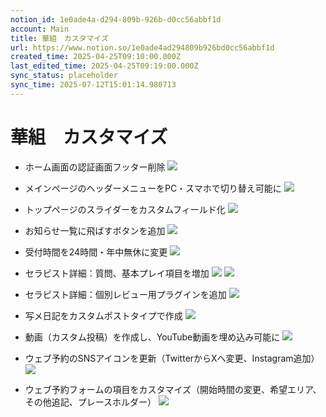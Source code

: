 ```yaml
---
notion_id: 1e0ade4a-d294-809b-926b-d0cc56abbf1d
account: Main
title: 華組　カスタマイズ
url: https://www.notion.so/1e0ade4ad294809b926bd0cc56abbf1d
created_time: 2025-04-25T09:10:00.000Z
last_edited_time: 2025-04-25T09:19:00.000Z
sync_status: placeholder
sync_time: 2025-07-12T15:01:14.980713
---
```

# 華組　カスタマイズ

- ホーム画面の認証画面フッター削除
  ![](https://prod-files-secure.s3.us-west-2.amazonaws.com/736adce6-a3a4-4a64-9f74-d9aa055c96d2/6c07059b-1858-46c7-bbcc-0e2140a09775/%E3%82%B9%E3%82%AF%E3%83%AA%E3%83%BC%E3%83%B3%E3%82%B7%E3%83%A7%E3%83%83%E3%83%88_2025-04-25_18.11.44.png?X-Amz-Algorithm=AWS4-HMAC-SHA256&X-Amz-Content-Sha256=UNSIGNED-PAYLOAD&X-Amz-Credential=ASIAZI2LB466YO3FDYH2%2F20250719%2Fus-west-2%2Fs3%2Faws4_request&X-Amz-Date=20250719T061900Z&X-Amz-Expires=3600&X-Amz-Security-Token=IQoJb3JpZ2luX2VjEIT%2F%2F%2F%2F%2F%2F%2F%2F%2F%2FwEaCXVzLXdlc3QtMiJIMEYCIQCI1BGx5W9671gbbFxjk%2BKV%2BqNC51MfLvM%2FD43j8xzxiQIhAMM3PgWG7DNPU6%2FUXab0nO5Yrew9FF1kGDOLvsoO5Mx%2FKogECJ3%2F%2F%2F%2F%2F%2F%2F%2F%2F%2FwEQABoMNjM3NDIzMTgzODA1IgwdFDqqKD43abwtnwUq3APAZfO9Z0sUWvvHiBAWBhA2bEFV3Rku17d08KZbEV97xamO3lHmxBep%2Fg3hRyaF%2B2tJmMga%2BwHdEonD%2FDFEfd7EjZq8CpLqUpI0tgzV24Dib5y%2BwUOfeQjg7Ugb9iGZzCo44Fca4A%2BR%2FZWTQgIqyDmDJ7JF2XbLOCKI7BlpCToDvkw%2FhnERr2ejA2JMCVSs0%2BmR03Jc%2B2JjnQctXEMZ4T%2FKsZC7dE2fM%2BtDXbEDZHeIwBMRgb1x22jTNAVjpb3UKaIaP0Yo1x0vLPROuJAcVZ0Bm64ZGvOoH6DkkjApAcjjNA%2BH8tuMZdm47bcZaoMc9hZW8wGx%2FHthjo3RTt5cz3OeGd9h5BKavIfCJ5599s%2BLR%2FCr4LaJVMA1b9gRgKxru14dhPyE1SW4aQzPSumxxmZDXsZmll5nTdf5wpjj%2F5j0lnKrZjqceRE0wPJh0%2F7GHG2lh%2FwjxoMERhDuEvQqFdE1DdGI2XR4D0lyIi6kbAJ6074BH2r59HqvhHMmrCtBQdua0crcFVI9foV9xL6N1eMutgdmXIaT7kD95kuCAnqzoTp9yVBB9sWiL5XEXzpqaEbtRhv8QbWaLHciJo35LfaMTCzYag8nHc1g9q3Hw2YqwJXzJ2vOG%2BO8k9BBmzCQq%2BzDBjqkAfSFtXAZSWflA%2BCG9q5Ufw84meZ8%2B99uaSfKgdB2qhg%2Brwc9%2BMDkZXbPGLSgkXKV%2BpjxzH8Io4CNeQgDowzILDZkll6l%2FdkrAEU4wpV8%2Bka0uRGh4j759iLmWuczooQh5h3oc6ZvCxchnRV6zJ%2F1FQP%2Bt6do4fqgBu0%2FodSloU0M0PxPYKstLmbAY11FA9ctMsuC2FbFbOP2vb5I9k6bwqVTKCC7&X-Amz-Signature=b1a394710f01d72f2121c658c491bb5a44b0bf0a86ccd82b898a9e426e0184e9&X-Amz-SignedHeaders=host&x-amz-checksum-mode=ENABLED&x-id=GetObject)
  
- メインページのヘッダーメニューをPC・スマホで切り替え可能に
  ![](https://prod-files-secure.s3.us-west-2.amazonaws.com/736adce6-a3a4-4a64-9f74-d9aa055c96d2/6011625f-7344-42fa-8632-41b0760e13ba/%E3%82%B9%E3%82%AF%E3%83%AA%E3%83%BC%E3%83%B3%E3%82%B7%E3%83%A7%E3%83%83%E3%83%88_2025-04-25_18.12.25.png?X-Amz-Algorithm=AWS4-HMAC-SHA256&X-Amz-Content-Sha256=UNSIGNED-PAYLOAD&X-Amz-Credential=ASIAZI2LB466T3VJ3COE%2F20250719%2Fus-west-2%2Fs3%2Faws4_request&X-Amz-Date=20250719T061901Z&X-Amz-Expires=3600&X-Amz-Security-Token=IQoJb3JpZ2luX2VjEIT%2F%2F%2F%2F%2F%2F%2F%2F%2F%2FwEaCXVzLXdlc3QtMiJGMEQCIGW8HRD%2FrOOZ2TVT5oOWfhV8WZ5%2FajvLxMaiWKWZT9vkAiA5abEPTKOu%2BD12Ssrol2a80bbM0kOzCToNnnNUg7b9giqIBAid%2F%2F%2F%2F%2F%2F%2F%2F%2F%2F8BEAAaDDYzNzQyMzE4MzgwNSIMfBANkAoH2ULIaee7KtwDMDQ3KmHg2fbdAcjRxJoOA7u7ADPpHRntkYhs6Ua2SnXPZWZcn6VIF1%2BZSjCbW4RwWQ%2BvBmFuNnl1A%2FheHQsEzrYBiiVzWuCD18N%2F8O%2BJSRA1XyeQUZWg7fbNfx7izqtFid47kMLTyQdjK4B%2BSP1oz%2BXbDkcRQxx84nNN8Eb%2FIfkBJA6%2FwxPonwGwC97rXWUbnAj4TSx9nYvgLmVaizdLhDRFjr%2FmdcwfLlwQgA%2BFisDctYPUUHYta8ZMqmj0P0%2FotRUVv%2BFKWsvNRv3j6B%2FYcNXHyklHuOWoQIv7maljxz0UMDWGvxuf9PiertDE03cWcGtkH6sAyaAk1BwXnBtgFvhpYLhugSchiGbmD9H%2FcZNjUNedpukPja%2B696AhZxOAvfWMlKvyh9jVXFdSKnl3iINBXb82IMhDG46uUMRPgjly2gnRvEg7E9nd%2FSTLrjL6L0XiU%2BrXc3MslWRO4gHuvZbeEvlgwzvInkdGVSFc2H090w5e4pb6AZQ3w81fEhRoJfuKJtEhPRnNfzOwgb%2BjMYXoX7BwQqsAqppCpd%2BF7DH0zR5Qj95DwljAbv%2F8hcGMcTdH1xCvmkcnFqEEViLIFCWQBOSoNr6sBUzCvIwevPIE0d2l9pNrV9TJgE0wmKrswwY6pgHrXj0B%2BPcqywUQNOYqAF1EfK4nvnbPMEZSsB7bJQo4QSUCnanRpExaKH8y5%2B0YJ5C1iPTIHbophoslxvLM97hWlp58KnMkaiGC8hGh3dUY8qHSrAsZ3ow70UDcIQRlGFyWo0MA8vQwUqzKJHdb9qzT4O7y9nt0pzGpdSdwIScDNTL91hr2IZyKlWedStdc9giC%2Fx%2BTr8APkkFfggv3EGuUwg3smyeK&X-Amz-Signature=2fab3fd41c5fb6cbed04382386222b41208c199f2031b980a27090351f0f9fc4&X-Amz-SignedHeaders=host&x-amz-checksum-mode=ENABLED&x-id=GetObject)
  
- トップページのスライダーをカスタムフィールド化
  ![](https://prod-files-secure.s3.us-west-2.amazonaws.com/736adce6-a3a4-4a64-9f74-d9aa055c96d2/d919c189-d7ec-4fe1-bda0-06e11bc53133/%E3%82%B9%E3%82%AF%E3%83%AA%E3%83%BC%E3%83%B3%E3%82%B7%E3%83%A7%E3%83%83%E3%83%88_2025-04-25_18.12.58.png?X-Amz-Algorithm=AWS4-HMAC-SHA256&X-Amz-Content-Sha256=UNSIGNED-PAYLOAD&X-Amz-Credential=ASIAZI2LB466ZE3Z66PW%2F20250719%2Fus-west-2%2Fs3%2Faws4_request&X-Amz-Date=20250719T061901Z&X-Amz-Expires=3600&X-Amz-Security-Token=IQoJb3JpZ2luX2VjEIT%2F%2F%2F%2F%2F%2F%2F%2F%2F%2FwEaCXVzLXdlc3QtMiJIMEYCIQCXdYJr%2BAoPu7Zf32WvevlN2ScGU4r%2FS%2BiPrrchwvtIaAIhAPOpOqIRqmAmhXd3fwxem2g3GDElk9pV6MX9FjwkJb8yKogECJ3%2F%2F%2F%2F%2F%2F%2F%2F%2F%2FwEQABoMNjM3NDIzMTgzODA1IgyrKTdulJGna%2FgToTwq3AOpKCPdM9Sd6IW2R4xObGqKY4k1EcpWrVIK1ZrmutOZ6sHFWf6DZhXsM70xeG%2BYTeTTwNDj%2BiH4ARrZiyhYyQWE91FGOqrejs5YW2iqWqfp8qdP6mCMaj5MpcSEvlYwj5oeJCsJhUdVcMTiWMCBMn5sKvTfA0X3GVlGTGIYsw8DXwv65k4sZmjehz0QYjzccIyOeiQj1y2IUsDqEbDcyybDWdR3D%2FrIwtwnZF3xYCv3bc%2F56etbIQGsvdYXeqEDPuQVtnCUpNVXNb7zWm%2BYCBOo5mVBhMm5XD05Lpl0GkdF5RapQf4F0mT79iJK3DjhQ0VfkoXAYREzq54My0IxsDn5BgkVSkBYRjind9t%2FkNo3Edlk9OO4B9btRlrpIAbplGRvgVPLErxyv60aTGdy07Eu9aSjXwMXRkA8Kd%2FrkSPBGGOgUDVFGQ9iZ7ZCTQiFiWLkZ%2F7p2x3SLTq2snOluHsC%2BCifwCWyBaJLdefnI0uGvTtLYk3k20Qt7ioswwmNfv28ZkWwwzIfGMPcXz1Eqbp%2Bbn0aQGywgUS%2B9jYCnCgRbbNSOmQlLKsU3PIc64S829v6L5fd7Ba3pjciwlfYEeo91BX88Jxsa50emDlkP6EJVeN3R9x0%2FQcuKiWQCDDdquzDBjqkAWO9M5eP%2BgxQXr7VmTHhCFQY4jyFXwRQzSvNCRmjvsw985ApSiDXokuZKVBl5nL1re4VVkradcMIWBAaKxPzD%2BIIR7%2B0btXgBBDQvonTaJpFK6jhqs492ubL6zIwONMeKhV3sZeyME9vxiSJ1GuTBZjWuQQZWDi3l5mGoP9BiLkQKvobQ1qSGrq%2BQtKz1xUQv9lM5e%2FxmMxbEF6pYJ9WMuR9kJH%2F&X-Amz-Signature=12b7f016a69411dc57eff906c4274eeea031444d19508f3d4f054b6043419c1e&X-Amz-SignedHeaders=host&x-amz-checksum-mode=ENABLED&x-id=GetObject)
  
- お知らせ一覧に飛ばすボタンを追加
  ![](https://prod-files-secure.s3.us-west-2.amazonaws.com/736adce6-a3a4-4a64-9f74-d9aa055c96d2/442be827-01a0-423b-8fb3-f3e626d95227/%E3%82%B9%E3%82%AF%E3%83%AA%E3%83%BC%E3%83%B3%E3%82%B7%E3%83%A7%E3%83%83%E3%83%88_2025-04-25_18.13.13.png?X-Amz-Algorithm=AWS4-HMAC-SHA256&X-Amz-Content-Sha256=UNSIGNED-PAYLOAD&X-Amz-Credential=ASIAZI2LB466UXVTQ3SO%2F20250719%2Fus-west-2%2Fs3%2Faws4_request&X-Amz-Date=20250719T061902Z&X-Amz-Expires=3600&X-Amz-Security-Token=IQoJb3JpZ2luX2VjEIT%2F%2F%2F%2F%2F%2F%2F%2F%2F%2FwEaCXVzLXdlc3QtMiJHMEUCIQCdwJADeXVhBBC%2FWo9k%2FfM%2FtZn8%2BrP18c%2FYeXNDCOsvbQIgLxAK%2Boh8MlhX55%2FKniTOAShU5GzZBymL5TSBtpSfEhMqiAQInf%2F%2F%2F%2F%2F%2F%2F%2F%2F%2FARAAGgw2Mzc0MjMxODM4MDUiDLBmPr1rXCPS%2BCHCLSrcAx3CbkJEjQXJdwtiVYzCfheFy2NgZcd0zrmoSvswa4lLBPPkH%2FayKtAudOwyn%2BwzCQpRBd2Vb2VRwc4BlVMXPQ4hl6K7p2aE%2BxaAdF6oUOtLosuUCfA0Dq7Sj9QXQjaFXFOuu%2BjwQgZPMX9L0rX2RnkEJiwioParQK3egirgDbX58vejG7KrNBmluhdHFI00ODnm%2BtdjX5VNqaqbVzWe%2BWITvlyfm%2FspTT3JF3CWrSx%2FNh02Kh2g0z2%2FLHhoMVl3dTFUSmrs6%2BtSOAF52O09aTFGvxfbrxItfBre4vjIlxhjDv%2FgwwOEhM1aDO3Jy2aUz174IBKyuEp%2BzVtpcltxwX9okQgWN3piDqKCdDNarOvhVnhYzc9qH28nLWbu4SzyXiJz6rPVy9d2deyNJxY4ElAEO6N7SjtXXsO6qUYwpnLZjGI%2Fz4wUcQ2f0DX77VgggjBXYFcWOXUogZ79x1zB3c%2FCfVMThEY4t3muJy7BTH8%2FXO%2Bof%2FxWnlvV6xFQjPJz1CERLZWciC7pL5D6Bs1kYo5xBvRVqsd6hLuQMhYnwU2Gv3t38W1TXTfhpn9qqHRBOtUuR1Ojlhk5HlZB0DhearaKrHh%2Fb2kVa6IkTGM%2BVf2LIzzfF4eWKqgB%2Bg70MPGq7MMGOqUBKojfp%2BSiaZu7liDwOQLyYwkTFckSeErKKUmC0O8HcuMVax6Yje1MxV555f9LTvIsWwwdxvoAOgJWrxj%2FrqXSPkLQQfEuByzbej412074lcDX8NVMtm1ofHVUSAJjQEvbCDsgBAlD4MNyR1VSrNc3xF4zIQZLGevlermrPFvqBPQ18oHGHI%2FDjpWMtp%2FJuMVlKwtZPGFVRlh00oo6y6wZb%2FqOMWlm&X-Amz-Signature=3c2e7eba66e387706d545d698de0bc7e7ada1eb131505d9b416a3dd41cd53891&X-Amz-SignedHeaders=host&x-amz-checksum-mode=ENABLED&x-id=GetObject)
  
- 受付時間を24時間・年中無休に変更
  ![](https://prod-files-secure.s3.us-west-2.amazonaws.com/736adce6-a3a4-4a64-9f74-d9aa055c96d2/55f0fbcc-b011-49f6-9a81-f92a9692a51c/%E3%82%B9%E3%82%AF%E3%83%AA%E3%83%BC%E3%83%B3%E3%82%B7%E3%83%A7%E3%83%83%E3%83%88_2025-04-25_18.14.20.png?X-Amz-Algorithm=AWS4-HMAC-SHA256&X-Amz-Content-Sha256=UNSIGNED-PAYLOAD&X-Amz-Credential=ASIAZI2LB466XVCJBMXA%2F20250719%2Fus-west-2%2Fs3%2Faws4_request&X-Amz-Date=20250719T061902Z&X-Amz-Expires=3600&X-Amz-Security-Token=IQoJb3JpZ2luX2VjEIT%2F%2F%2F%2F%2F%2F%2F%2F%2F%2FwEaCXVzLXdlc3QtMiJGMEQCIFTxFsEdgYe6HRlvA6H5ua0uW6G9qDf6zLNUxaL8x5dAAiBxlrD8juX1lUPaeZGjWvlNfXKkc2%2B8WDdw6MIT5fwfiiqIBAid%2F%2F%2F%2F%2F%2F%2F%2F%2F%2F8BEAAaDDYzNzQyMzE4MzgwNSIM8wJGaMq2U70shP28KtwD5LSvm5aubr40lg1FmWswR1dgEmuCrtMhs6o7IeJCon4t4N%2BqIVJFvU0pbEVxoZHJIItr1A6cBR95WptF5d7IMmm6GBDBSMZ3%2F6GcVf1Bl%2F6O6%2BRvGLeDPP9Vkge%2BRzUkUnFHMfGJu%2Bq0DMr1R8JM1eRcNIQhHI8hbGk%2BsfDeFPeYt4z1RPymfADqLkeEHuUx7MHO%2FBEzBV%2Btb4e2psK8CIdm%2F4uIUoHQtPbf0EOAQ2LVXL4h%2F32sAWqxkqfZhzKFwyPm7NVaJVgg2mkNOPoZHLezJaG17SZ2XNeZPovLf%2BSH5WgssKoe94WgkL1Qk%2BvYEOsSXmeRDMi9pBbkjTKGeKJuWzdmOS56aFuKLUUXTqkVMtEU8%2BmywR1yT5POjiRLm0E%2Bgr%2BQzmwXSdtAQTthhIfN%2BbnV5hT5jSlVJDF5uY5MXHgQelSBCdUSe3WN59xLWpP7Uw5ROwAb8HZ%2F0VgqE4YqU32tXfVoWWYecTbgZu73CD4zxZjGEBk7BS8jZEKIrbc6SNQhbXTgfcjBGcVGp8AI2iqeVzoDCjU%2BaGZXCjmAN%2FXzcnljKSStx5tp6%2BeAI9xOGc6NMV1%2Bk9P9whRIp%2F8ocZZXFdtLVM%2B%2FEUQ4V9VemfCCKt5k0MfSZqwwoKvswwY6pgEfkLVBX6fwmphlpyEFI1RwYR2MPHAjGK1UPCZG6JrDpvYbRAIvvCe%2F9%2FOeqUk2lmAQyA4EHI7APBsU4tei5z6Iv0nB%2BYv0RV5hnOVganmd6wW0ZQCwq368imgEcVPcjxJldivLTp8%2F%2FCjgzxlfdTGPvVJUNk88akZlTnkVk8XnabC4OCYxXgFtbMxmhEPxwYCXtJz%2FTbhwAy%2B%2BM5x8YPCDMHy%2BanQq&X-Amz-Signature=54e98618b869c1a5507a0fd7c61a25a0df378890317c20f1e34ccd8afce9c1d6&X-Amz-SignedHeaders=host&x-amz-checksum-mode=ENABLED&x-id=GetObject)
  
- セラピスト詳細：質問、基本プレイ項目を増加
  ![](https://prod-files-secure.s3.us-west-2.amazonaws.com/736adce6-a3a4-4a64-9f74-d9aa055c96d2/7e6e03ca-b824-4fb0-8f7c-5810b201d059/%E3%82%B9%E3%82%AF%E3%83%AA%E3%83%BC%E3%83%B3%E3%82%B7%E3%83%A7%E3%83%83%E3%83%88_2025-04-25_18.14.46.png?X-Amz-Algorithm=AWS4-HMAC-SHA256&X-Amz-Content-Sha256=UNSIGNED-PAYLOAD&X-Amz-Credential=ASIAZI2LB466UZ2RC7DE%2F20250719%2Fus-west-2%2Fs3%2Faws4_request&X-Amz-Date=20250719T061902Z&X-Amz-Expires=3600&X-Amz-Security-Token=IQoJb3JpZ2luX2VjEIT%2F%2F%2F%2F%2F%2F%2F%2F%2F%2FwEaCXVzLXdlc3QtMiJGMEQCIBGS1A2%2BT7qordGFHl3TALmpSznM2ka5vl93%2BH8TSfi1AiA28I%2BU%2BNXUmXnaarETERNsjaQ95JdH0FK1dtC29TouACqIBAid%2F%2F%2F%2F%2F%2F%2F%2F%2F%2F8BEAAaDDYzNzQyMzE4MzgwNSIMCkeATsKSTkXn11quKtwDg2HVrZnu%2B%2B%2FkFggOTWYTH3ddXX9hlxqFPfuoJW20oP7hu3LYo5Yjp8%2B4HcJiMNcE%2Fr%2FD9y5zGoJvbIAoYpPtMKPN1Gx4YK1XxO6rMtFY5SMV8%2F89e2z6i0Ow2MS16dQ5k82%2BaZCNXORTSWrH4mMCLjancjfetTwXdDuUf6N1B1s9UX7YrthI1uu5%2Bosd%2BiCAquRX1N6m%2Ba2luWZthFIKuTHSE%2B4SasBHgeOeJEwu%2FPUY4ER%2BAcAvBn4grjXEfIbGrqjtJCU%2FKeP4hmXNqeG3zFXd99MdB7Rx00JvX%2BP6ZqsxRYEzCP60svEMfA5jdusn0LLf6br35pi%2BNgD2X2m7HcQ0dnXvEAPOJ%2FdbBDQxrRzxtqyRQGdZXbrqC%2FnTZzhiqRdvVoD00PG3mE%2BCRjYRRabljKqQ4pktH9CYTziVBUqzTMYPM%2FjSuKQBcDDe1%2B6OERkheEYpMhKL7XV45p4aiGr5U9%2BNzxLL9Pz18isJIjMQl9i3MJGpORCJ0f4V3wSus5c5QprAa9DXhDu40RpsqDH46DJJLYLcwrWMFsnRkzRPwBG1Z8AT4uDTKFpa%2BO6RY%2BCMOxzDRZCI85%2Bb6KrWhxQBggP05vOfsaWjxCa%2FdIt6HJmBW5IbOdhFCkgwparswwY6pgE0114D9QW9qOfkH9Glp%2BArjBiFnwIp0zqzSdWuhjWS966eKzSuAUWy4GM3J%2FTUGfvhszVVJw4RWMJpCc7grvGdMnqK7ZPFxPTkneHFaEmLpxHNnRft2JSL6rt9MKtg1WyTgA3u%2FiTvj3FHumkeddpqOxSrbne%2BxQjE1G4qRKHOn3PWWzlp0ycSKKPQBTO9lre3rZRMAZNY%2F0DSf48TzUo9kduanV2F&X-Amz-Signature=3369a77fa6fa4208785c928a113fc7c4a8fecf6214a12f59ad834936b43fb2bf&X-Amz-SignedHeaders=host&x-amz-checksum-mode=ENABLED&x-id=GetObject)
  ![](https://prod-files-secure.s3.us-west-2.amazonaws.com/736adce6-a3a4-4a64-9f74-d9aa055c96d2/310f5b90-c5c8-4aeb-bced-87c2d86a2ed8/%E3%82%B9%E3%82%AF%E3%83%AA%E3%83%BC%E3%83%B3%E3%82%B7%E3%83%A7%E3%83%83%E3%83%88_2025-04-25_18.14.53.png?X-Amz-Algorithm=AWS4-HMAC-SHA256&X-Amz-Content-Sha256=UNSIGNED-PAYLOAD&X-Amz-Credential=ASIAZI2LB466UZ2RC7DE%2F20250719%2Fus-west-2%2Fs3%2Faws4_request&X-Amz-Date=20250719T061902Z&X-Amz-Expires=3600&X-Amz-Security-Token=IQoJb3JpZ2luX2VjEIT%2F%2F%2F%2F%2F%2F%2F%2F%2F%2FwEaCXVzLXdlc3QtMiJGMEQCIBGS1A2%2BT7qordGFHl3TALmpSznM2ka5vl93%2BH8TSfi1AiA28I%2BU%2BNXUmXnaarETERNsjaQ95JdH0FK1dtC29TouACqIBAid%2F%2F%2F%2F%2F%2F%2F%2F%2F%2F8BEAAaDDYzNzQyMzE4MzgwNSIMCkeATsKSTkXn11quKtwDg2HVrZnu%2B%2B%2FkFggOTWYTH3ddXX9hlxqFPfuoJW20oP7hu3LYo5Yjp8%2B4HcJiMNcE%2Fr%2FD9y5zGoJvbIAoYpPtMKPN1Gx4YK1XxO6rMtFY5SMV8%2F89e2z6i0Ow2MS16dQ5k82%2BaZCNXORTSWrH4mMCLjancjfetTwXdDuUf6N1B1s9UX7YrthI1uu5%2Bosd%2BiCAquRX1N6m%2Ba2luWZthFIKuTHSE%2B4SasBHgeOeJEwu%2FPUY4ER%2BAcAvBn4grjXEfIbGrqjtJCU%2FKeP4hmXNqeG3zFXd99MdB7Rx00JvX%2BP6ZqsxRYEzCP60svEMfA5jdusn0LLf6br35pi%2BNgD2X2m7HcQ0dnXvEAPOJ%2FdbBDQxrRzxtqyRQGdZXbrqC%2FnTZzhiqRdvVoD00PG3mE%2BCRjYRRabljKqQ4pktH9CYTziVBUqzTMYPM%2FjSuKQBcDDe1%2B6OERkheEYpMhKL7XV45p4aiGr5U9%2BNzxLL9Pz18isJIjMQl9i3MJGpORCJ0f4V3wSus5c5QprAa9DXhDu40RpsqDH46DJJLYLcwrWMFsnRkzRPwBG1Z8AT4uDTKFpa%2BO6RY%2BCMOxzDRZCI85%2Bb6KrWhxQBggP05vOfsaWjxCa%2FdIt6HJmBW5IbOdhFCkgwparswwY6pgE0114D9QW9qOfkH9Glp%2BArjBiFnwIp0zqzSdWuhjWS966eKzSuAUWy4GM3J%2FTUGfvhszVVJw4RWMJpCc7grvGdMnqK7ZPFxPTkneHFaEmLpxHNnRft2JSL6rt9MKtg1WyTgA3u%2FiTvj3FHumkeddpqOxSrbne%2BxQjE1G4qRKHOn3PWWzlp0ycSKKPQBTO9lre3rZRMAZNY%2F0DSf48TzUo9kduanV2F&X-Amz-Signature=da61af1a06bde5a0d6a967d515010953cb3a3dab301ef1d6091fa297a5731901&X-Amz-SignedHeaders=host&x-amz-checksum-mode=ENABLED&x-id=GetObject)
  
- セラピスト詳細：個別レビュー用プラグインを追加
  ![](https://prod-files-secure.s3.us-west-2.amazonaws.com/736adce6-a3a4-4a64-9f74-d9aa055c96d2/a9b0ef1a-1b0c-49ac-83e7-56921669e1ea/%E3%82%B9%E3%82%AF%E3%83%AA%E3%83%BC%E3%83%B3%E3%82%B7%E3%83%A7%E3%83%83%E3%83%88_2025-04-25_18.15.18.png?X-Amz-Algorithm=AWS4-HMAC-SHA256&X-Amz-Content-Sha256=UNSIGNED-PAYLOAD&X-Amz-Credential=ASIAZI2LB466UEWHFCA7%2F20250719%2Fus-west-2%2Fs3%2Faws4_request&X-Amz-Date=20250719T061904Z&X-Amz-Expires=3600&X-Amz-Security-Token=IQoJb3JpZ2luX2VjEIT%2F%2F%2F%2F%2F%2F%2F%2F%2F%2FwEaCXVzLXdlc3QtMiJIMEYCIQDJNajPyyNhJmIOcnMTuqrP%2FsCWFamWR7%2BKgD5wH8UzOwIhAIboik1OdslRdDM1hxuuqUomrNZH0nZsFHSs%2F667ZHw0KogECJ3%2F%2F%2F%2F%2F%2F%2F%2F%2F%2FwEQABoMNjM3NDIzMTgzODA1Igyh%2FAqbusQMntmJqlYq3AMquoRUvSexR%2BKPBPSADdVzxAIEht3Ykr73tCTI%2FgAnUgR2oMKrPqTRtK40G8%2FNrtZrXUXTfN%2B4gv9TZ6j3LDOQHXOMcMYNxVGS7Lccb2Gi%2Bnmh4k5apkM1Roxd2%2B%2BxgzD4Pr6AJoPQtXqFxXG3u8k57edbf0kDHIL1D82N6DcwQksdhJGeWSqL7n9ZGAR8P1djrF5%2FHx9%2BJt8wyaJyOfhqrn9UeO960I9JFsMD15USWq0Tbl%2Fe58hE8lK4x4ewhaZqbvUrCY2OQvoAyiiDLV0nwCPgsMlCffR5WtXLFCu8uQwyCqv8uEC0vH%2BTCxvWqbRJrTEKocrzZ8c2HuZpCci6k3JXwSGPeiXSdeDumH%2B6h0Q9GI%2B8%2FEtg6qvFiv1tYOMzgOh6fPr7BRDoYleov6gni0r0JzvEgrFEriQHvJM1V%2B90SsDj0Yzhub569Foifc6zsOmoB3BHHrCRrQusQbDildwQPM5Y06HXvn1vCw2vjMKSByQdo%2Fkwy7w3H%2FzmS2fV2CmepyNhh%2Bpbi5ql5aa51GyA0Imuu40ImnoPZoCzg4dDnrCUlnV68dpsbbBP3PgdgSxrin8I3DjrlTKLVvbFhmgZ00bgb%2ByGTvf3w7%2FWVfcSNPVbqX4idknc7zDCquzDBjqkAUaPHX%2F8KELg1557jqk8ZTu0KIBuKURTmdAxLb0Kvyu8FsjMDcWjpcK5WOJ4s3Z4iNCUDmkd%2FCs7%2FNlRzI887iqTTykNNt35FI5wahowxBXoYJ5GwWaDL5v7DdMoQWTcLb56Gzd1zGfqNDaogVmfup9RJWjEZcnk%2BQ4h1obz0p7aWPLmpgZ%2BCxnjvZCFGpcaor6BZH4SkqFxWGX%2Br5RBPvL7Zrcz&X-Amz-Signature=e0957a54b8376336f3f1c90b423a6b1641c02aa3d6711696f954016e42cb34fa&X-Amz-SignedHeaders=host&x-amz-checksum-mode=ENABLED&x-id=GetObject)
  
- 写メ日記をカスタムポストタイプで作成
  ![](https://prod-files-secure.s3.us-west-2.amazonaws.com/736adce6-a3a4-4a64-9f74-d9aa055c96d2/a2d2a97d-40c6-4000-a7e6-a2e50e57cad9/%E3%82%B9%E3%82%AF%E3%83%AA%E3%83%BC%E3%83%B3%E3%82%B7%E3%83%A7%E3%83%83%E3%83%88_2025-04-25_18.16.41.png?X-Amz-Algorithm=AWS4-HMAC-SHA256&X-Amz-Content-Sha256=UNSIGNED-PAYLOAD&X-Amz-Credential=ASIAZI2LB466ZGE3OSIM%2F20250719%2Fus-west-2%2Fs3%2Faws4_request&X-Amz-Date=20250719T061905Z&X-Amz-Expires=3600&X-Amz-Security-Token=IQoJb3JpZ2luX2VjEIT%2F%2F%2F%2F%2F%2F%2F%2F%2F%2FwEaCXVzLXdlc3QtMiJGMEQCIGOkvygIMKH73xkGyQqIznZBiwvzRcm5XKm7nLnrR8%2FZAiBmiAvucuu7AWePkg9T6iXkqwh%2BuTUK90OjPu0IblC6vCqIBAid%2F%2F%2F%2F%2F%2F%2F%2F%2F%2F8BEAAaDDYzNzQyMzE4MzgwNSIMOwZhlqne2aZcEvsAKtwDabUaU4DcvqX3Lj8POjAcaxl0mOrFMIKK0bav0k71OqwEwK%2Bkamf%2B57SDJc9YBZXq%2F7udnxoFsMzjJlaMxRWl19p7FPmL%2FnUto5qo4%2F2xn%2BvrBdV7J5WAqZAJUoORb%2FjXFRACXQBdA8CtI1hQaliHCdfrkQTQeT3yrTBbbUIj3LTTXGGpyuls2b1CWc8fyHf8kaQzyWAdr%2BelYxtU1WSt4liFQGVw4MixlctQuzv84%2BYFUYHlh7YD9Z2ZCMqb%2FJWHVh%2FAEdA9VeOZEkYsdx5gLTcELQbbhJhNhR2cQ8wS7CrTBK0yU0svyJVdnPRDD5fGUCgbZvJB9M2W2K0bS%2FaxnGFATAEPpwLFwkysjKXbwjDfXqo3i7QTe9Ju80CTEKzes8lUHrrjeBCvpsltcTStui47HUQZYrcUQQK%2Bxy1e6lGh5jDG0qkNZX%2FlmiPfkZP4UUNcuweyR1juCE6oN4asXBdvCbxmLTuvkzVgF16S7kYUPf%2FomVTBMG7KGPn5Z7zJXlUH%2F%2FxzpvWxffr0ndzIW0ojzyKVX%2F8BORPftlfDpfcK1qrhCyPBABa5fvHNkHS2k0SPtRsOg1B%2FyiislStM0pMHdREBmF4ta3pTizBA8FANWQzzK%2FvbE0utCccwpKrswwY6pgHRkUO0PvwJr2iHXCbo54rJELK7rlLCSklJOw0%2FiZzNJlh2CpRU0iPkBOITJsHRoEUBiaijd2i4GA3puZbh36vix%2F%2FcLXt3318qi8GNP8d9aoRNes04Ht8VcEqvsv2eW25MQUhg1MgeuGu7Ra%2FgJSfLQZG7Q1cel477ilbNyiOoaQ5hZhiTmX0%2BCoXaMvcr8iZ5pfFOlOSteZvdg45lOS1wcIbmXo5z&X-Amz-Signature=15bf7d87410444301e0f39072fc2e5febbefa58be3f342e1bae01c1ca6c6c5f6&X-Amz-SignedHeaders=host&x-amz-checksum-mode=ENABLED&x-id=GetObject)
  
- 動画（カスタム投稿）を作成し、YouTube動画を埋め込み可能に
  ![](https://prod-files-secure.s3.us-west-2.amazonaws.com/736adce6-a3a4-4a64-9f74-d9aa055c96d2/c0929b07-0bec-40f6-9254-e2f3c0319f19/%E3%82%B9%E3%82%AF%E3%83%AA%E3%83%BC%E3%83%B3%E3%82%B7%E3%83%A7%E3%83%83%E3%83%88_2025-04-25_18.17.27.png?X-Amz-Algorithm=AWS4-HMAC-SHA256&X-Amz-Content-Sha256=UNSIGNED-PAYLOAD&X-Amz-Credential=ASIAZI2LB4662T5DL62C%2F20250719%2Fus-west-2%2Fs3%2Faws4_request&X-Amz-Date=20250719T061906Z&X-Amz-Expires=3600&X-Amz-Security-Token=IQoJb3JpZ2luX2VjEIT%2F%2F%2F%2F%2F%2F%2F%2F%2F%2FwEaCXVzLXdlc3QtMiJGMEQCIHTl%2FJdQlfMSEcWPvimqZpN%2FZ6omqJagt1n3AtRipe7TAiA%2BBh0jLZMbe7P7MRqr7MWm5V0NXjTZ7AYCPVGN8tiOmyqIBAid%2F%2F%2F%2F%2F%2F%2F%2F%2F%2F8BEAAaDDYzNzQyMzE4MzgwNSIM1eIXkHFT3foa%2BUzxKtwDZKZBUBz1XgFr7T7girgaTjr1PRlN7RwZftQ0Oi%2F%2Fiy%2BupXQie3h8t%2F12d4E7QkDiu4jAYcAuCG3zSxS%2B%2F0B9LadEQrsohWo%2F%2FOwJkbRsMs1KUT7sblWgcuDONtLcYlmdVeoE3nk%2Bb90dO8M1j2XlbgaxiADyoP9kmNWWjjSvnNEXD2DH4Wgj2feKSWFXIbrxetEJocFBS25YeuFmc%2BnCsU%2F03IBmUDvs54nrY9LFSbL4%2FRccbPpJz7nLLJkBfc0PGuZ9pyZjYhhS9Pi7lSP7rAvJFlqZmHcC9fI55YjVjUGdQHbt841Z1%2FMdLWBK%2BvfJViC5oYCF49oCzmRcTOzDSzcwzS1gb4Lg4uq%2FGsuY9XLE%2BpIhCE%2B3w9Famdak9%2F5TjvlZafxr0HPagMk9kEg3tG2Ew2bayyh4%2B%2B1EZHLr7H3n1GEk%2Fm3iMU9eH%2FE2s%2BbUgZx7USuYXyZy1Ipq7UYzpyuDC75JPnJUwU5Y3b%2Bey0wdW%2FIQQSGSnx5FVvN4ZawkOsyzVFdILRhD813Qdo6XWqWMKlvF%2BFvL4TQNnmiZTnn9XHEu8bMFBqF3Gf1V9TUtc6HGEoli3jMxHPCGL7%2B3jGDoi%2FynCjAjXHupXijEkgFrxYNGZzTftD6jb9Aw3arswwY6pgEwI6ITM3%2B7YDg27IiB5gEQlq7GqSbrqePj24qRhN2qb7a6PfgmNjUlgC97o12zfOatMtJAaLRer0E018Ri1dR63G2RxoKkwtIAkwWQJ5K3jXfmWDGvrJMnY1Nh0WJcQLiFbFHt2HdwolMNN8QcB2Tihldq%2FkVqKhQT5i34avWRoiBt9uEZoMcXLbR59sB0ydCLH%2BRxL8WN1%2BW6t7Zp77sL5511kng4&X-Amz-Signature=8cec02c7bd3be4080fe256cd9ad8a477ca1e77039c0e5cf5d7cca6cb7bf06295&X-Amz-SignedHeaders=host&x-amz-checksum-mode=ENABLED&x-id=GetObject)
  
- ウェブ予約のSNSアイコンを更新（TwitterからXへ変更、Instagram追加）
  ![](https://prod-files-secure.s3.us-west-2.amazonaws.com/736adce6-a3a4-4a64-9f74-d9aa055c96d2/ee18aee0-1d85-47a5-9828-7cc521665a11/%E3%82%B9%E3%82%AF%E3%83%AA%E3%83%BC%E3%83%B3%E3%82%B7%E3%83%A7%E3%83%83%E3%83%88_2025-04-25_18.17.59.png?X-Amz-Algorithm=AWS4-HMAC-SHA256&X-Amz-Content-Sha256=UNSIGNED-PAYLOAD&X-Amz-Credential=ASIAZI2LB46622VJWRBY%2F20250719%2Fus-west-2%2Fs3%2Faws4_request&X-Amz-Date=20250719T061906Z&X-Amz-Expires=3600&X-Amz-Security-Token=IQoJb3JpZ2luX2VjEIT%2F%2F%2F%2F%2F%2F%2F%2F%2F%2FwEaCXVzLXdlc3QtMiJIMEYCIQCunXf3Udim3WTWRg7f%2FqS8ogGbf1%2B4V9FcwAp5DTC8VQIhANfo9zyDhifCxC1MsykgQ7pi33G%2BCAVpthwbLEyFu3IUKogECJ3%2F%2F%2F%2F%2F%2F%2F%2F%2F%2FwEQABoMNjM3NDIzMTgzODA1IgwZaPmETcLmAfbDG2oq3APq7ugxFlNrgqk8bbsqk61jFRcORnfi4GZQ5o5qjVCbkPIsgSP%2BUmpwUGBYvq9%2BVPGYC%2FtBHKkkk6BCTmJt%2FS7mqqyUqZrMG%2B1VIsuQ9k%2BW%2FdP%2Ftfa%2F6AAVg3m21W8JDGeyanZB3F9avz5p9F3yhEI6xTby7ZWNlNJAt6FaBX2qeVAfXJvHQ9bRmUHyXF0V%2F2QN7oIZNj8cTjJ%2F1vc5gjfbR3Olr4BnpOyrx84zJAAEUIbirpvIpOYYB7ppE9ZzQ8%2BrBpE2MtjskxOes%2FL7Oez5hV6eAYa%2BbGIq%2B0gCrrrlLggwKcYY8YiAdF7lXaEaFs%2BF2PlE%2F29HOTMM9As%2BuMVw85l4BEp0fIge7vvz%2Fy48iMAPNhMygsFLQy%2FaJf8qjpDhmpJ6WMBlU7KReF0vwYHAqZ51%2BV8QQOCVmHGPvCW5LIsPtGSgbPDSrWtZ7v731Eqar9Jyrb1vgqSqWbBsFfRn3kSSpr7r78B%2BcsSn2gtgv6hq7o%2BSEw54R9we0BDFcyVlWW1q0OPlhxqvqVW%2BMVWy6Y9cMz1j2CqzwHVhxvmg%2Bg978rtpqEdH9YB6Vti4nhkJRYyIyHqvrgKXHXB9A9sCefm514iVvTGsEB8vG7bOHYamSolnDzcjNmk8hjCVq%2BzDBjqkAasBD5SZBKT%2FS4%2FbYjtD3KJDD9SfTPGT7KdtZ1GWL7nZ443qifeUJ1LRKLiEomuTj328Vcm2hW5CcA5LCKsrtq239QqHnSTjonGiMOQTSm0A55Je5JZf6wBhvx1Yx6j6TMYQV7R4Y8toX46g8WvMpZ27aBRJydCIM%2Fq0Z0JNv%2B3QQtQ%2FzpT%2F29pWfxmV9%2BokI5r7hV8b7N7Kjj6M8sowgxnhhcCz&X-Amz-Signature=6419b54d57bd600d09f053af29ecd17a6d008bffdb1a57a8f461ad3c9f5be993&X-Amz-SignedHeaders=host&x-amz-checksum-mode=ENABLED&x-id=GetObject)
  
- ウェブ予約フォームの項目をカスタマイズ（開始時間の変更、希望エリア、その他追記、プレースホルダー）
  ![](https://prod-files-secure.s3.us-west-2.amazonaws.com/736adce6-a3a4-4a64-9f74-d9aa055c96d2/9e3bae58-5383-4785-b263-15ede20550e3/%E3%82%B9%E3%82%AF%E3%83%AA%E3%83%BC%E3%83%B3%E3%82%B7%E3%83%A7%E3%83%83%E3%83%88_2025-04-25_18.18.40.png?X-Amz-Algorithm=AWS4-HMAC-SHA256&X-Amz-Content-Sha256=UNSIGNED-PAYLOAD&X-Amz-Credential=ASIAZI2LB466ZVKYT7IL%2F20250719%2Fus-west-2%2Fs3%2Faws4_request&X-Amz-Date=20250719T061907Z&X-Amz-Expires=3600&X-Amz-Security-Token=IQoJb3JpZ2luX2VjEIT%2F%2F%2F%2F%2F%2F%2F%2F%2F%2FwEaCXVzLXdlc3QtMiJGMEQCIF2oBz3Q%2BGQ1opSMTRngQygzZk14fjslUfvafBEHEJViAiAGH2FR3wsUV%2B6N%2Fm2llWWOmTs6jnQdssDH2slkWo8LPCqIBAid%2F%2F%2F%2F%2F%2F%2F%2F%2F%2F8BEAAaDDYzNzQyMzE4MzgwNSIMWPhFw6xRqRlI0N2KKtwDTQKwHo7XYePdZyNEG3idOK8F2szIxwzM%2Bb6fMRNuBq24LKLK8E1y8PBOR2g5J2P7P1Vil7XGWqLHApuZPL8A6PK4sPoOfK1NxDDHqdOa0L5uv%2BfitDrbc5GeV8MULTsth2mdscKzbiEjOgM82EziPVPa4K1qFkWt40WPQ16EpOSCYm0DVMQ50dfy%2BuSOAwpa58mMsKZM9lrvhRNTIjVVEqr13z7%2FdgjDbaJnOp8Yix%2BX0fBnThs%2FhdmirRtt7yC2qtCLM2i2g2lDckHCFXOLOBqk6yZBQW%2FVvHH3s3cTqP%2BdBdx%2FiXPQpUdVnmLLVa97H9ddXzNmuT8stwZMDVwYzeRKKotS4mCVxs6SdqDceZ3vQE0JLY1R3KadtfQY8x2CDmL6d2b1jT7bbZRkTTjSEi36%2FlsQKaWDRDVBMaWmVpwaYb%2B48riT6XM2vE2Nis%2BXI1xQoCFjVSEzH1NiFuI3jjZEWB%2Fee0IP4I4rVjxsxUuGmC0ngqpWF8ZkqRQLRyu9zm%2BJOvUnFDVTZ1bRiNoXlNSJ6tVVYntTun%2B8Foma5Lba%2FKq3joLqkrYj9C2Dt0QvRYrqJm27qaymWvcnWKBb7MkEQtXIJdzjZI%2FPDgdWYc20LFva1XWNi428S70wlarswwY6pgGROT0EPoJ4jU1c6G6AjQ1PSn0yAmUJZd7jLmv88V3bj0hbYDO%2FFux4wTMCt9ilhHmRYPz01anAYpY2H5KMRuoDsYkt%2FUAyv1FkbR7kOpCC7hgpP%2F5tOim5nYgQHtAPOS6xAiX3EqiKfK3yzlw7%2FgJYkeLU%2FiqaULBqLx2oYTyD52aKqhy%2BXaJWOoTP7uZhf1x6K4TtRfdT9g%2F2KXsWFZbqpqTmUPkQ&X-Amz-Signature=c7a4d3e240ef46714fb937c4f7df8b39b6f654ffca66f52c9d8984d36670e303&X-Amz-SignedHeaders=host&x-amz-checksum-mode=ENABLED&x-id=GetObject)
  